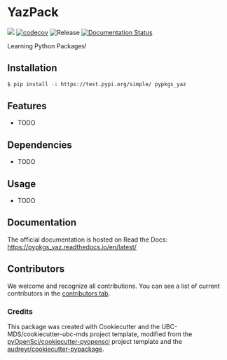 # YazPack 

![](https://github.com/yaz-saleh/pypkgs_yaz/workflows/build/badge.svg) [![codecov](https://codecov.io/gh/yaz-saleh/pypkgs_yaz/branch/main/graph/badge.svg)](https://codecov.io/gh/yaz-saleh/pypkgs_yaz) ![Release](https://github.com/yaz-saleh/pypkgs_yaz/workflows/Release/badge.svg) [![Documentation Status](https://readthedocs.org/projects/pypkgs_yaz/badge/?version=latest)](https://pypkgs_yaz.readthedocs.io/en/latest/?badge=latest)

Learning Python Packages!

## Installation

```bash
$ pip install -i https://test.pypi.org/simple/ pypkgs_yaz
```

## Features

- TODO

## Dependencies

- TODO

## Usage

- TODO

## Documentation

The official documentation is hosted on Read the Docs: https://pypkgs_yaz.readthedocs.io/en/latest/

## Contributors

We welcome and recognize all contributions. You can see a list of current contributors in the [contributors tab](https://github.com/yaz-saleh/pypkgs_yaz/graphs/contributors).

### Credits

This package was created with Cookiecutter and the UBC-MDS/cookiecutter-ubc-mds project template, modified from the [pyOpenSci/cookiecutter-pyopensci](https://github.com/pyOpenSci/cookiecutter-pyopensci) project template and the [audreyr/cookiecutter-pypackage](https://github.com/audreyr/cookiecutter-pypackage).
